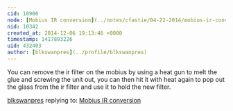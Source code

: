 ```yaml
---
cid: 10906
node: [Mobius IR conversion](../notes/cfastie/04-22-2014/mobius-ir-conversion)
nid: 10342
created_at: 2014-12-06 19:13:46 +0000
timestamp: 1417893226
uid: 432403
author: [blkswanpres](../profile/blkswanpres)
---
```


You can remove the ir filter on the mobius by using a heat gun to melt the glue and screwing the unit out, you can then hit it with heat again to pop out the glass from the ir filter and use it to hold the new filter.

[blkswanpres](../profile/blkswanpres) replying to: [Mobius IR conversion](../notes/cfastie/04-22-2014/mobius-ir-conversion)

